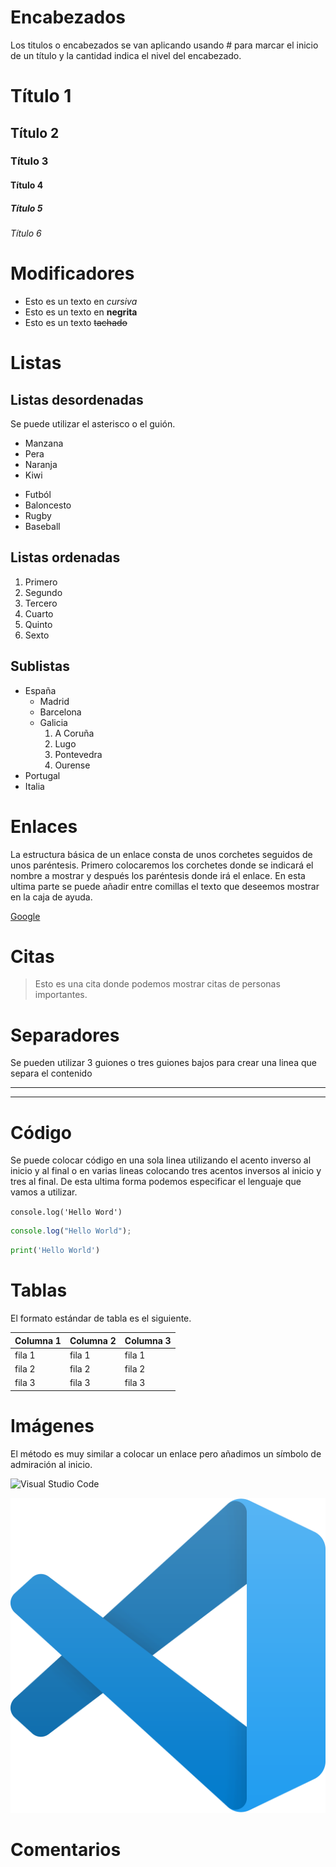 # Encabezados

Los titulos o encabezados se van aplicando usando # para marcar el inicio de un título y la cantidad indica el nivel del encabezado.

# Título 1

## Título 2

### Título 3

#### Título 4

##### Título 5

###### Título 6

# Modificadores

- Esto es un texto en _cursiva_
- Esto es un texto en **negrita**
- Esto es un texto ~~tachado~~

# Listas

## Listas desordenadas

Se puede utilizar el asterisco o el guión.

- Manzana
- Pera
- Naranja
- Kiwi

* Futból
* Baloncesto
* Rugby
* Baseball

## Listas ordenadas

1. Primero
2. Segundo
3. Tercero
4. Cuarto
5. Quinto
6. Sexto

## Sublistas

- España
  - Madrid
  - Barcelona
  - Galicia
    1. A Coruña
    2. Lugo
    3. Pontevedra
    4. Ourense
- Portugal
- Italia

# Enlaces

La estructura básica de un enlace consta de unos corchetes seguidos de unos paréntesis. Primero colocaremos los corchetes donde se indicará el nombre a mostrar y después los paréntesis donde irá el enlace. En esta ultima parte se puede añadir entre comillas el texto que deseemos mostrar en la caja de ayuda.

[Google](www.google.es "Para el cuadro de ayuda")

# Citas

> Esto es una cita donde podemos mostrar citas de personas importantes.

# Separadores

Se pueden utilizar 3 guiones o tres guiones bajos para crear una linea que separa el contenido

---

---

# Código

Se puede colocar código en una sola linea utilizando el acento inverso al inicio y al final o en varias lineas colocando tres acentos inversos al inicio y tres al final. De esta ultima forma podemos especificar el lenguaje que vamos a utilizar.

`console.log('Hello Word')`

```js
console.log("Hello World");
```

```python
print('Hello World')
```

# Tablas

El formato estándar de tabla es el siguiente.

| Columna 1 | Columna 2 | Columna 3 |
| --------- | --------- | --------- |
| fila 1    | fila 1    | fila 1    |
| fila 2    | fila 2    | fila 2    |
| fila 3    | fila 3    | fila 3    |


# Imágenes

El método es muy similar a colocar un enlace pero añadimos un símbolo de admiración al inicio.

![Visual Studio Code](https://upload.wikimedia.org/wikipedia/commons/thumb/9/9a/Visual_Studio_Code_1.35_icon.svg/2048px-Visual_Studio_Code_1.35_icon.svg.png)

![Visual Studio Code](./Visual_Studio_Code_1.35_icon.svg.png 'Podemos añadir un título de ayuda a la imagen')

# Comentarios

<!-- Así es como se coloca un comentario -->



